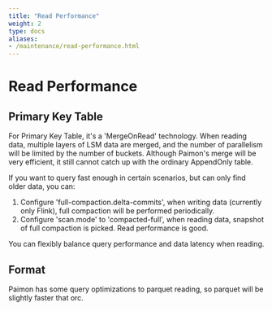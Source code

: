 ```yaml
---
title: "Read Performance"
weight: 2
type: docs
aliases:
- /maintenance/read-performance.html
---
```

<!--
Licensed to the Apache Software Foundation (ASF) under one
or more contributor license agreements.  See the NOTICE file
distributed with this work for additional information
regarding copyright ownership.  The ASF licenses this file
to you under the Apache License, Version 2.0 (the
"License"); you may not use this file except in compliance
with the License.  You may obtain a copy of the License at

  http://www.apache.org/licenses/LICENSE-2.0

Unless required by applicable law or agreed to in writing,
software distributed under the License is distributed on an
"AS IS" BASIS, WITHOUT WARRANTIES OR CONDITIONS OF ANY
KIND, either express or implied.  See the License for the
specific language governing permissions and limitations
under the License.
-->

# Read Performance

## Primary Key Table

For Primary Key Table, it's a 'MergeOnRead' technology. When reading data, multiple layers of LSM data are merged,
and the number of parallelism will be limited by the number of buckets. Although Paimon's merge will be very efficient,
it still cannot catch up with the ordinary AppendOnly table.

If you want to query fast enough in certain scenarios, but can only find older data, you can:

1. Configure 'full-compaction.delta-commits', when writing data (currently only Flink), full compaction will be performed periodically.
2. Configure 'scan.mode' to 'compacted-full', when reading data, snapshot of full compaction is picked. Read performance is good.

You can flexibly balance query performance and data latency when reading.

## Format

Paimon has some query optimizations to parquet reading, so parquet will be slightly faster that orc.
